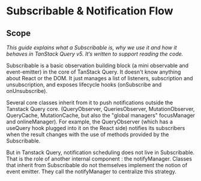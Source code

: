 # Subscribable & Notification Flow
## Scope 

*This guide explains what a Subscribable is, why we use it and how it behaves in TanStack Query v5. It’s written to support reading the code.*

Subscribable is a basic observation building block (a mini observable and event-emitter) in the core of TanStack Query. It doesn't know anything about React or the DOM. It just manages a list of listeners, subscription and unsubscription, and exposes lifecycle hooks (onSubscribe and onUnsubscribe).

Several core classes inherit from it to push notifications outside the Tanstack Query core. (QueryObserver, QueriesObserver, MutationObserver, QueryCache, MutationCache, but also the "global managers" focusManager and onlineManager). For example, the QueryObserver (which has a useQuery hook plugged into it on the React side) notifies its subscribers when the result changes with the use of methods provided by the Subscribable.

But in Tanstack Query, notification scheduling does not live in Subscribable. That is the role of another internal component : the notifyManager. Classes that inherit from Subscribable do not themselves implement the notion of event emitter. They call the notifyManager to centralize this strategy.

